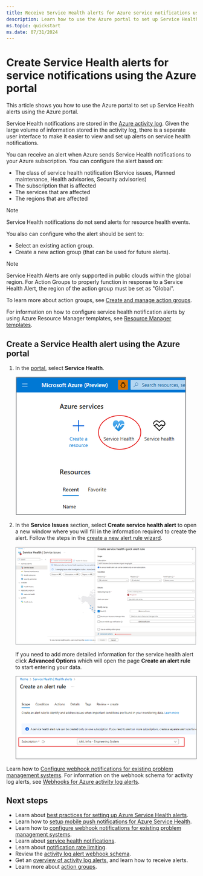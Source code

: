 ```yaml
---
title: Receive Service Health alerts for Azure service notifications using Azure portal
description: Learn how to use the Azure portal to set up Service Health alerts.
ms.topic: quickstart
ms.date: 07/31/2024
---
```


# Create Service Health alerts for service notifications using the Azure portal

This article shows you how to use the Azure portal to set up Service Health alerts using the Azure portal.  

Service Health notifications are stored in the [Azure activity log](../azure-monitor/essentials/platform-logs-overview.md). Given the large volume of information stored in the activity log, there is a separate user interface to make it easier to view and set up alerts on service health notifications. 

You can receive an alert when Azure sends Service Health notifications to your Azure subscription. You can configure the alert based on:

- The class of service health notification (Service issues, Planned maintenance, Health advisories, Security advisories)
- The subscription that is affected
- The services that are affected
- The regions that are affected

> [!NOTE]
> Service Health notifications do not send alerts for resource health events.

You also can configure who the alert should be sent to:

- Select an existing action group.
- Create a new action group (that can be used for future alerts).
> [!NOTE]
> Service Health Alerts are only supported in public clouds within the global region. For Action Groups to properly function in response to a Service Health Alert, the region of the action group must be set as "Global".

To learn more about action groups, see [Create and manage action groups](../azure-monitor/alerts/action-groups.md).

For information on how to configure service health notification alerts by using Azure Resource Manager templates, see [Resource Manager templates](../azure-monitor/alerts/alerts-activity-log.md).

## Create a Service Health alert using the Azure portal
1. In the [portal](https://portal.azure.com/*home), select **Service Health**.

    ![The "Service Health" service](media/alerts-activity-log-service-notifications/home-servicehealth.png)

1. In the **Service Issues** section, select **Create service health alert** to open a new window where you will fill in the information required to create the alert. Follow the steps in the [create a new alert rule wizard](../azure-monitor/alerts/alerts-create-activity-log-alert-rule.md?tabs=activity-log).

    ![The "Health alerts" tab](media/alerts-activity-log-service-notifications/service-health-blades.png)


   If you need to add more detailed information for the service health alert click **Advanced Options** which will open the page **Create an alert rule** to start entering your data.

    ![The "Create service health alert" command](media/alerts-activity-log-service-notifications/service-health-portal-create-alert-rule.png)



Learn how to [Configure webhook notifications for existing problem management systems](service-health-alert-webhook-guide.md). For information on the webhook schema for activity log alerts, see [Webhooks for Azure activity log alerts](../azure-monitor/alerts/activity-log-alerts-webhook.md).


## Next steps
- Learn about [best practices for setting up Azure Service Health alerts](https://www.microsoft.com/en-us/videoplayer/embed/RE2OtUa).
- Learn how to [setup mobile push notifications for Azure Service Health](https://www.microsoft.com/en-us/videoplayer/embed/RE2OtUw).
- Learn how to [configure webhook notifications for existing problem management systems](service-health-alert-webhook-guide.md).
- Learn about [service health notifications](service-notifications.md).
- Learn about [notification rate limiting](../azure-monitor/alerts/alerts-rate-limiting.md).
- Review the [activity log alert webhook schema](../azure-monitor/alerts/activity-log-alerts-webhook.md).
- Get an [overview of activity log alerts](../azure-monitor/alerts/alerts-overview.md), and learn how to receive alerts.
- Learn more about [action groups](../azure-monitor/alerts/action-groups.md).
